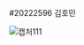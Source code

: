 #20222596 김호민

![캡처111](https://user-images.githubusercontent.com/101091207/195235813-c5fb1359-2c52-48b7-8a0d-ad61c7a85c01.PNG)

